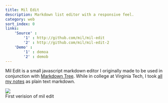 ```yaml
---
title: Mil Edit
description: Markdown list editor with a responsive feel.
category: web
sort_index: 0
links:
    'Source' :
        '1' : http://github.com/mil/mil-edit
        '2' : http://github.com/mil/mil-edit-2
    'Demo' :
        '1' : demoa
        '2' : demob
---
```

Mil Edit is a small javascript markdown editor I originally made to be used in conjunction with [Markdown Tree](). While in college at Virginia Tech, I took [all my notes]() as plain text markdown.

<div class='captioned-image'>
    <img src="/interfaces/Mil-Edit/screenshot.png" class='window-chrome'>
    <div class='caption'>First verision of mil edit</div>
</div>
